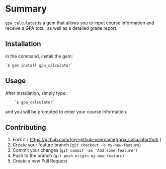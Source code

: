 # Summary

`gpa_calculator` is a gem that allows you to input course information and receive a GPA total, as well as a detailed grade report. 

## Installation

In the command, install the gem:

    `$ gem install gpa_calculator`

## Usage

After installation, simply type:

		`$ gpa_calculator`

and you will be prompted to enter your course information.

## Contributing

1. Fork it ( https://github.com/[my-github-username]/gpa_calculator/fork )
2. Create your feature branch (`git checkout -b my-new-feature`)
3. Commit your changes (`git commit -am 'Add some feature'`)
4. Push to the branch (`git push origin my-new-feature`)
5. Create a new Pull Request

